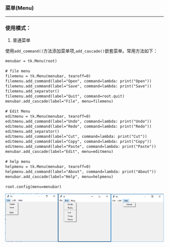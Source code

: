 ### 菜单(Menu)



----------------------

### 使用模式：


1. 普通菜单
    
使用`add_command()`方法添加菜单项,`add_cascade()`嵌套菜单。常用方法如下：

    menubar = tk.Menu(root)

    # file menu
    filemenu = tk.Menu(menubar, tearoff=0)
    filemenu.add_command(label="Open", command=lambda: print("Open"))
    filemenu.add_command(label="Save", command=lambda: print("Save"))
    filemenu.add_separator()
    filemenu.add_command(label="Quit", command=root.quit)
    menubar.add_cascade(label="File", menu=filemenu)
    
    # Edit Menu
    editmenu = tk.Menu(menubar, tearoff=0)
    editmenu.add_command(label="Undo", command=lambda: print("Undo"))
    editmenu.add_command(label="Redo", command=lambda: print("Redo"))
    editmenu.add_separator()
    editmenu.add_command(label="Cut", command=lambda: print("Cut"))
    editmenu.add_command(label="Copy", command=lambda: print("Copy"))
    editmenu.add_command(label="Paste", command=lambda: print("Paste"))
    menubar.add_cascade(label="Edit", menu=editmenu)
    
    # help menu
    helpmenu = tk.Menu(menubar, tearoff=0)
    helpmenu.add_command(label="About", command=lambda: print("About"))
    menubar.add_cascade(label="Help", menu=helpmenu)
    
    root.config(menu=menubar)


![](static/a853e222835e9e892e97a599e332870d.png)

